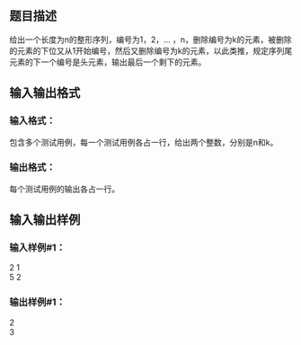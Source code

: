 ## 题目描述

给出一个长度为n的整形序列，编号为1，2，... ，n，删除编号为k的元素，被删除的元素的下位又从1开始编号，然后又删除编号为k的元素，以此类推，规定序列尾元素的下一个编号是头元素，输出最后一个剩下的元素。

## 输入输出格式

### 输入格式：
包含多个测试用例，每一个测试用例各占一行，给出两个整数，分别是n和k。

### 输出格式：
每个测试用例的输出各占一行。

## 输入输出样例

### 输入样例#1：
2 1  
5 2

### 输出样例#1：
2  
3
